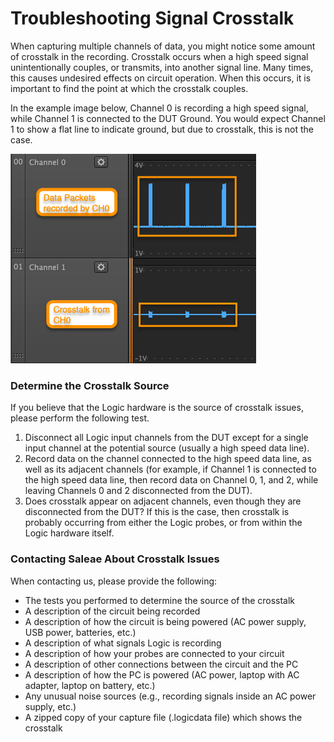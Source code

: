 # Troubleshooting Signal Crosstalk

When capturing multiple channels of data, you might notice some amount of crosstalk in the recording. Crosstalk occurs when a high speed signal unintentionally couples, or transmits, into another signal line. Many times, this causes undesired effects on circuit operation. When this occurs, it is important to find the point at which the crosstalk couples.

In the example image below, Channel 0 is recording a high speed signal, while Channel 1 is connected to the DUT Ground. You would expect Channel 1 to show a flat line to indicate ground, but due to crosstalk, this is not the case.

![Crosstalk occurring between Channel 0 and Channel 1](../.gitbook/assets/2018-11-08_1541.png)

### Determine the Crosstalk Source

If you believe that the Logic hardware is the source of crosstalk issues, please perform the following test.

1. Disconnect all Logic input channels from the DUT except for a single input channel at the potential source \(usually a high speed data line\). 
2. Record data on the channel connected to the high speed data line, as well as its adjacent channels \(for example, if Channel 1 is connected to the high speed data line, then record data on Channel 0, 1, and 2, while leaving Channels 0 and 2 disconnected from the DUT\). 
3. Does crosstalk appear on adjacent channels, even though they are disconnected from the DUT? If this is the case, then crosstalk is probably occurring from either the Logic probes, or from within the Logic hardware itself.

### Contacting Saleae About Crosstalk Issues

When contacting us, please provide the following:

* The tests you performed to determine the source of the crosstalk
* A description of the circuit being recorded
* A description of how the circuit is being powered \(AC power supply, USB power, batteries, etc.\)
* A description of what signals Logic is recording
* A description of how your probes are connected to your circuit
* A description of other connections between the circuit and the PC
* A description of how the PC is powered \(AC power, laptop with AC adapter, laptop on battery, etc.\)
* Any unusual noise sources \(e.g., recording signals inside an AC power supply, etc.\)
* A zipped copy of your capture file \(.logicdata file\) which shows the crosstalk

